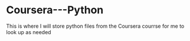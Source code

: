 # Coursera---Python
This is where I will store python files from the Coursera courrse for me to look up as needed
